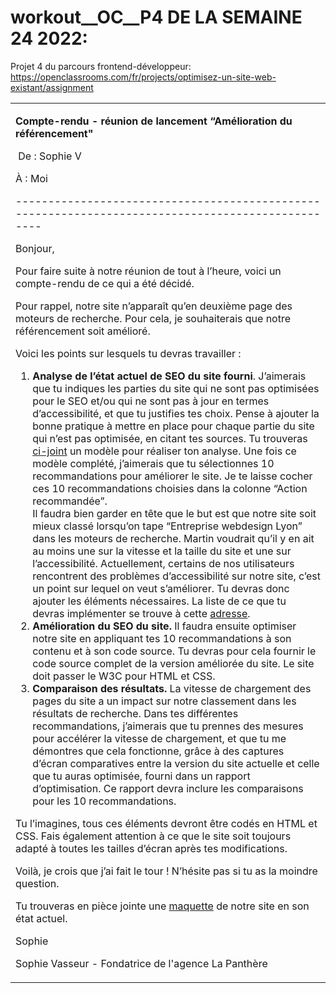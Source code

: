 # workout__OC__P4 DE LA SEMAINE 24 2022:
Projet 4 du parcours frontend-développeur: https://openclassrooms.com/fr/projects/optimisez-un-site-web-existant/assignment


<table>
<tbody>
<tr>
<td>
<p><strong>Compte-rendu - réunion de lancement “Amélioration du référencement"</strong></p>
<p>&nbsp;De : Sophie V&nbsp;</p>
<p>À : Moi</p>
<p>--------------------------------------------------------------------------------------------------</p>
<p>Bonjour,</p>
<p>Pour faire suite à notre réunion de tout à l’heure, voici un compte-rendu de ce qui a été décidé.</p>
<p>Pour rappel, notre site n’apparaît qu’en deuxième page des moteurs de recherche. Pour cela, je souhaiterais que notre référencement soit amélioré.</p>
<p>Voici les points sur lesquels tu devras travailler :&nbsp;</p>
<ol>
<li><strong>Analyse de l’état actuel de SEO du site fourni</strong>. J’aimerais que tu indiques les parties du site qui ne sont pas optimisées pour le SEO et/ou qui ne sont pas à jour en termes d’accessibilité, et que tu justifies tes choix. Pense à ajouter la bonne pratique à mettre en place pour chaque partie du site qui n’est pas optimisée, en citant tes sources. Tu trouveras <a href="https://s3-eu-west-1.amazonaws.com/course.oc-static.com/projects/DW_P4/Mode%CC%80le-audit-SEO.xlsx">ci-joint</a> un modèle pour réaliser ton analyse. Une fois ce modèle complété, j’aimerais que tu sélectionnes 10 recommandations pour améliorer le site. Je te laisse cocher ces 10 recommandations choisies dans la colonne “Action recommandée”. <br>Il faudra bien garder en tête que le but est que notre site soit mieux classé lorsqu’on tape “Entreprise webdesign Lyon” dans les moteurs de recherche. Martin&nbsp;voudrait qu’il y en ait au moins une sur la vitesse et la taille du site et une sur l’accessibilité. Actuellement, certains de nos utilisateurs rencontrent des problèmes d’accessibilité sur notre site, c’est un point sur lequel on veut s’améliorer. Tu devras donc ajouter les éléments nécessaires. La liste de ce que tu devras implémenter se trouve à cette <a href="https://developer.mozilla.org/fr/docs/Accessibilit%C3%A9/Checklist_accessibilite_mobile">adresse</a>.</li>
<li><strong>Amélioration du SEO du site.</strong> Il faudra ensuite optimiser notre site en appliquant tes 10 recommandations à son contenu et à son code source. Tu devras pour cela fournir le code source complet de la version améliorée du site. Le site doit passer le W3C pour HTML et CSS.</li>
<li><strong>Comparaison des résultats. </strong>La vitesse de chargement des pages du site a un impact sur notre classement dans les résultats de recherche. Dans tes différentes recommandations, j’aimerais que tu prennes des mesures pour accélérer la vitesse de chargement, et que tu me démontres que cela fonctionne, grâce à des captures d’écran comparatives entre la version du site actuelle et celle que tu auras optimisée, fourni dans un rapport d’optimisation. Ce rapport devra inclure les comparaisons pour les 10 recommandations.</li>
</ol>
<p>Tu l’imagines, tous ces éléments devront être codés en HTML et CSS. Fais également attention à ce que le site soit toujours adapté à toutes les tailles d’écran après tes modifications.</p>
<p>Voilà, je crois que j’ai fait le tour ! N’hésite pas si tu as la moindre question.</p>
<p>Tu trouveras en pièce jointe une <a href="https://course.oc-static.com/projects/DW_P4/DW+P4+sources+site+La+Panthere.zip">maquette</a> de notre site en son état actuel.</p>
<p>Sophie</p>
<p>Sophie Vasseur - Fondatrice de&nbsp;l'agence La Panthère</p>
</td>
</tr>
</tbody>
</table>

